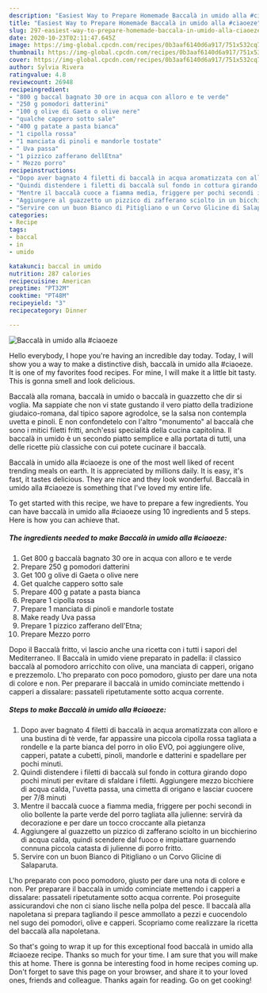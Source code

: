 ```yaml
---
description: "Easiest Way to Prepare Homemade Baccalà in umido alla #ciaoeze"
title: "Easiest Way to Prepare Homemade Baccalà in umido alla #ciaoeze"
slug: 297-easiest-way-to-prepare-homemade-baccala-in-umido-alla-ciaoeze
date: 2020-10-23T02:11:47.645Z
image: https://img-global.cpcdn.com/recipes/0b3aaf6140d6a917/751x532cq70/baccala-in-umido-alla-ciaoeze-recipe-main-photo.jpg
thumbnail: https://img-global.cpcdn.com/recipes/0b3aaf6140d6a917/751x532cq70/baccala-in-umido-alla-ciaoeze-recipe-main-photo.jpg
cover: https://img-global.cpcdn.com/recipes/0b3aaf6140d6a917/751x532cq70/baccala-in-umido-alla-ciaoeze-recipe-main-photo.jpg
author: Sylvia Rivera
ratingvalue: 4.8
reviewcount: 26948
recipeingredient:
- "800 g baccal bagnato 30 ore in acqua con alloro e te verde"
- "250 g pomodori datterini"
- "100 g olive di Gaeta o olive nere"
- "qualche cappero sotto sale"
- "400 g patate a pasta bianca"
- "1 cipolla rossa"
- "1 manciata di pinoli e mandorle tostate"
- " Uva passa"
- "1 pizzico zafferano dellEtna"
- " Mezzo porro"
recipeinstructions:
- "Dopo aver bagnato 4 filetti di baccalà in acqua aromatizzata con alloro e una bustina di tè verde, far appassire una piccola cipolla rossa tagliata a rondelle e la parte bianca del porro in olio EVO, poi aggiungere olive, capperi, patate a cubetti, pinoli, mandorle e datterini e spadellare per pochi minuti."
- "Quindi distendere i filetti di baccalà sul fondo in cottura girando dopo pochi minuti per evitare di sfaldare i filetti. Aggiungere mezzo bicchiere di acqua calda, l&#39;uvetta passa, una cimetta di origano e lasciar cuocere per 7/8 minuti"
- "Mentre il baccalà cuoce a fiamma media, friggere per pochi secondi in olio bollente la parte verde del porro tagliata alla julienne: servirà da decorazione e per dare un tocco croccante alla pietanza"
- "Aggiungere al guazzetto un pizzico di zafferano sciolto in un bicchierino di acqua calda, quindi scendere dal fuoco e impiattare guarnendo connuna piccola catasta di julienne di porro fritto."
- "Servire con un buon Bianco di Pitigliano o un Corvo Glicine di Salaparuta."
categories:
- Recipe
tags:
- baccal
- in
- umido

katakunci: baccal in umido 
nutrition: 287 calories
recipecuisine: American
preptime: "PT32M"
cooktime: "PT48M"
recipeyield: "3"
recipecategory: Dinner

---
```



![Baccalà in umido alla #ciaoeze](https://img-global.cpcdn.com/recipes/0b3aaf6140d6a917/751x532cq70/baccala-in-umido-alla-ciaoeze-recipe-main-photo.jpg)

Hello everybody, I hope you're having an incredible day today. Today, I will show you a way to make a distinctive dish, baccalà in umido alla #ciaoeze. It is one of my favorites food recipes. For mine, I will make it a little bit tasty. This is gonna smell and look delicious.

Baccalà alla romana, baccalà in umido o baccalà in guazzetto che dir si voglia. Ma sappiate che non vi state gustando il vero piatto della tradizione giudaico-romana, dal tipico sapore agrodolce, se la salsa non contempla uvetta e pinoli. E non confondetelo con l&#39;altro &#34;monumento&#34; al baccalà che sono i mitici filetti fritti, anch&#39;essi specialità della cucina capitolina. Il baccalà in umido è un secondo piatto semplice e alla portata di tutti, una delle ricette più classiche con cui potete cucinare il baccalà.

Baccalà in umido alla #ciaoeze is one of the most well liked of recent trending meals on earth. It is appreciated by millions daily. It is easy, it's fast, it tastes delicious. They are nice and they look wonderful. Baccalà in umido alla #ciaoeze is something that I've loved my entire life.


To get started with this recipe, we have to prepare a few ingredients. You can have baccalà in umido alla #ciaoeze using 10 ingredients and 5 steps. Here is how you can achieve that.

<!--inarticleads1-->

##### The ingredients needed to make Baccalà in umido alla #ciaoeze:

1. Get 800 g baccalà bagnato 30 ore in acqua con alloro e te verde
1. Prepare 250 g pomodori datterini
1. Get 100 g olive di Gaeta o olive nere
1. Get qualche cappero sotto sale
1. Prepare 400 g patate a pasta bianca
1. Prepare 1 cipolla rossa
1. Prepare 1 manciata di pinoli e mandorle tostate
1. Make ready  Uva passa
1. Prepare 1 pizzico zafferano dell&#39;Etna;
1. Prepare  Mezzo porro


Dopo il Baccalà fritto, vi lascio anche una ricetta con i tutti i sapori del Mediterraneo. Il Baccalà in umido viene preparato in padella: il classico baccalà al pomodoro arricchito con olive, una manciata di capperi, origano e prezzemolo. L&#39;ho preparato con poco pomodoro, giusto per dare una nota di colore e non. Per preparare il baccalà in umido cominciate mettendo i capperi a dissalare: passateli ripetutamente sotto acqua corrente. 

<!--inarticleads2-->

##### Steps to make Baccalà in umido alla #ciaoeze:

1. Dopo aver bagnato 4 filetti di baccalà in acqua aromatizzata con alloro e una bustina di tè verde, far appassire una piccola cipolla rossa tagliata a rondelle e la parte bianca del porro in olio EVO, poi aggiungere olive, capperi, patate a cubetti, pinoli, mandorle e datterini e spadellare per pochi minuti.
1. Quindi distendere i filetti di baccalà sul fondo in cottura girando dopo pochi minuti per evitare di sfaldare i filetti. Aggiungere mezzo bicchiere di acqua calda, l&#39;uvetta passa, una cimetta di origano e lasciar cuocere per 7/8 minuti
1. Mentre il baccalà cuoce a fiamma media, friggere per pochi secondi in olio bollente la parte verde del porro tagliata alla julienne: servirà da decorazione e per dare un tocco croccante alla pietanza
1. Aggiungere al guazzetto un pizzico di zafferano sciolto in un bicchierino di acqua calda, quindi scendere dal fuoco e impiattare guarnendo connuna piccola catasta di julienne di porro fritto.
1. Servire con un buon Bianco di Pitigliano o un Corvo Glicine di Salaparuta.


L&#39;ho preparato con poco pomodoro, giusto per dare una nota di colore e non. Per preparare il baccalà in umido cominciate mettendo i capperi a dissalare: passateli ripetutamente sotto acqua corrente. Poi proseguite assicurandovi che non ci siano lische nella polpa del pesce. Il baccalà alla napoletana si prepara tagliando il pesce ammollato a pezzi e cuocendolo nel sugo dei pomodori, olive e capperi. Scopriamo come realizzare la ricetta del baccalà alla napoletana. 

So that's going to wrap it up for this exceptional food baccalà in umido alla #ciaoeze recipe. Thanks so much for your time. I am sure that you will make this at home. There is gonna be interesting food in home recipes coming up. Don't forget to save this page on your browser, and share it to your loved ones, friends and colleague. Thanks again for reading. Go on get cooking!
